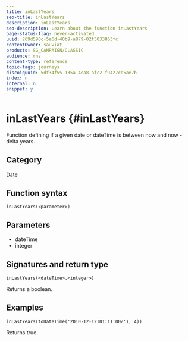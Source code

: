 ```yaml
---
title: inLastYears
seo-title: inLastYears
description: inLastYears
seo-description: Learn about the function inLastYears
page-status-flag: never-activated
uuid: 269d590c-5a6d-40b9-a879-02f5033863fc
contentOwner: sauviat
products: SG_CAMPAIGN/CLASSIC
audience: rns
content-type: reference
topic-tags: journeys
discoiquuid: 5df34f55-135a-4ea8-afc2-f9427ce5ae7b
index: n
internal: n
snippet: y
---
```


# inLastYears {#inLastYears}

Function defining if a given date or dateTime is between now and now - delta years.

## Category

Date

## Function syntax

`inLastYears(<parameter>)`

## Parameters

* dateTime
* integer

## Signatures and return type

`inLastYears(<dateTime>,<integer>)`

Returns a boolean.

## Examples

`inLastYears(toDateTime('2010-12-12T01:11:00Z'), 4))`

Returns true.
